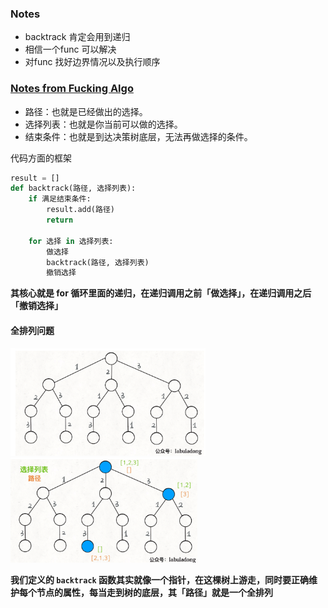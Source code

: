 ###     Notes 

- backtrack 肯定会用到递归
- 相信一个func 可以解决
- 对func 找好边界情况以及执行顺序





### [Notes from Fucking Algo](https://github.com/labuladong/fucking-algorithm) 

- 路径：也就是已经做出的选择。
- 选择列表：也就是你当前可以做的选择。
- 结束条件：也就是到达决策树底层，无法再做选择的条件。



代码方面的框架

```python
result = []
def backtrack(路径, 选择列表):
    if 满足结束条件:
        result.add(路径)
        return
    
    for 选择 in 选择列表:
        做选择
        backtrack(路径, 选择列表)
        撤销选择
```

**其核心就是 for 循环里面的递归，在递归调用之前「做选择」，在递归调用之后「撤销选择」**

#### 全排列问题 

<img src="全排列.png" alt="image-20200606204037909" style="zoom:33%;" />

<img src="全排列路劲.png" alt="image-20200606204247427" style="zoom:33%;" />

**我们定义的 `backtrack` 函数其实就像一个指针，在这棵树上游走，同时要正确维护每个节点的属性，每当走到树的底层，其「路径」就是一个全排列**

